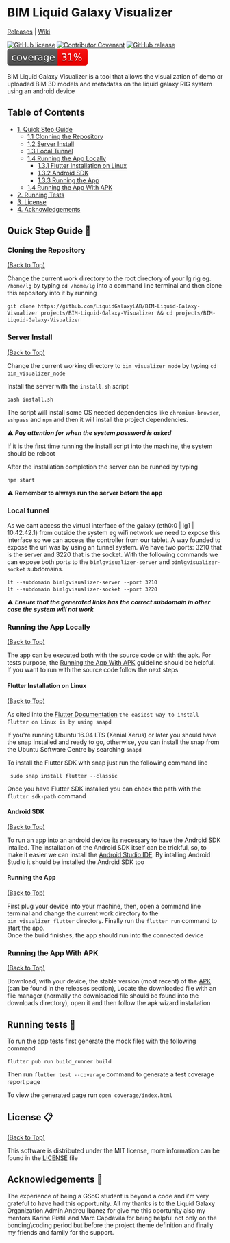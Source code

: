 # BIM Liquid Galaxy Visualizer

[Releases](https://github.com/LiquidGalaxyLAB/BIM-Liquid-Galaxy-Visualizer/releases/) | [Wiki](https://github.com/LiquidGalaxyLAB/BIM-Liquid-Galaxy-Visualizer/wiki)

[![GitHub license](https://img.shields.io/github/license/Naereen/StrapDown.js.svg)](https://github.com/LiquidGalaxyLAB/BIM-Liquid-Galaxy-Visualizer/blob/main/LICENSE)
[![Contributor Covenant](https://img.shields.io/badge/Contributor%20Covenant-2.1-4baaaa.svg)](code_of_conduct.md)
[![GitHub release](https://img.shields.io/github/release/LiquidGalaxyLAB/BIM-Liquid-Galaxy-Visualizer.svg)](https://github.com/LiquidGalaxyLAB/BIM-Liquid-Galaxy-Visualizer/releases/)
![Coverage](https://raw.githubusercontent.com/LiquidGalaxyLAB/BIM-Liquid-Galaxy-Visualizer/main/bim_visualizer_flutter/coverage_badge.svg?sanitize=true)

BIM Liquid Galaxy Visualizer is a tool that allows the visualization of demo or uploaded BIM 3D models and metadatas on the liquid galaxy RIG system using an android device

## Table of Contents

- [1. Quick Step Guide](#quick-step-guide-rocket)
    * [1.1 Clonning the Repository](#cloning-the-repository)
    * [1.2 Server Install](#server-install)
    * [1.3 Local Tunnel](#local-tunnel)
    * [1.4 Running the App Locally](#running-the-app-locally)
        * [1.3.1 Flutter Installation on Linux](#flutter-installation-on-linux)
        * [1.3.2 Android SDK](#android-sdk)
        * [1.3.3 Running the App](#running-the-app)
    * [1.4 Running the App With APK](#running-the-app-with-apk)
- [2. Running Tests](#running-tests-trafficlight)
- [3. License](#license-clipboard)
- [4. Acknowledgements](#acknowledgements-purpleheart)

## Quick Step Guide :rocket:

### Cloning the Repository

[(Back to Top)](#bim-liquid-galaxy-visualizer)

Change the current work directory to the root directory of your lg rig eg. `/home/lg` by typing `cd /home/lg` into a command line terminal and then clone this repository into it by running

```
git clone https://github.com/LiquidGalaxyLAB/BIM-Liquid-Galaxy-Visualizer projects/BIM-Liquid-Galaxy-Visualizer && cd projects/BIM-Liquid-Galaxy-Visualizer
```

### Server Install

[(Back to Top)](#bim-liquid-galaxy-visualizer)

Change the current working directory to `bim_visualizer_node` by typing `cd bim_visualizer_node`

Install the server with the `install.sh` script

```
bash install.sh
```

The script will install some OS needed dependencies like `chromium-browser`, `sshpass` and `npm` and then it will install the project dependencies.

:warning: ***Pay attention for when the system password is asked***

If it is the first time running the install script into the machine, the system should be reboot

After the installation completion the server can be runned by typing

```
npm start
```

:warning: **Remember to always run the server before the app**

### Local tunnel

As we cant access the virtual interface of the galaxy (eth0:0 | lg1 | 10.42.42.1) from outside the system eg wifi network we need to expose this interface so we can access the controller from our tablet. A way founded to expose the url was by using an tunnel system.
We have two ports: 3210 that is the server and 3220 that is the socket.
With the following commands we can expose both ports to the `bimlgvisualizer-server` and `bimlgvisualizer-socket` subdomains.

```
lt --subdomain bimlgvisualizer-server --port 3210
lt --subdomain bimlgvisualizer-socket --port 3220
```

:warning: ***Ensure that the generated links has the correct subdomain in other case the system will not work***

### Running the App Locally

[(Back to Top)](#bim-liquid-galaxy-visualizer)

The app can be executed both with the source code or with the apk. For tests purpose, the [Running the App With APK](#running-the-app-with-apk) guideline should be helpful.  
If you want to run with the source code follow the next steps

#### Flutter Installation on Linux

[(Back to Top)](#bim-liquid-galaxy-visualizer)

As cited into the [Flutter Documentation](https://docs.flutter.dev/get-started/install/linux) `the easiest way to install Flutter on Linux is by using snapd`

If you're running Ubuntu 16.04 LTS (Xenial Xerus) or later you should have the snap installed and ready to go, otherwise, you can install the snap from the Ubuntu Software Centre by searching `snapd`

To install the Flutter SDK with snap just run the following command line

```
 sudo snap install flutter --classic
```

Once you have Flutter SDK installed you can check the path with the `flutter sdk-path` command

#### Android SDK

[(Back to Top)](#bim-liquid-galaxy-visualizer)

To run an app into an android device its necessary to have the Android SDK intalled. The installation of the Android SDK itself can be trickful, so, to make it easier we can install the [Android Studio IDE](https://developer.android.com/studio). By intalling Android Studio it should be installed the Android SDK too

#### Running the App

[(Back to Top)](#bim-liquid-galaxy-visualizer)

First plug your device into your machine, then, open a command line terminal and change the current work directory to the `bim_visualizer_flutter` directory. Finally run the `flutter run` command to start the app.  
Once the build finishes, the app should run into the connected device

### Running the App With APK

[(Back to Top)](#bim-liquid-galaxy-visualizer)

Download, with your device, the stable version (most recent) of the [APK](https://github.com/LiquidGalaxyLAB/BIM-Liquid-Galaxy-Visualizer/releases/download/1.2.2/BIMLGVIS-1.2.2.apk) (can be found in the releases section), 
Locate the downloaded file with an file manager (normally the downloaded file should be found into the downloads directory), open it and then follow the apk wizard installation

## Running tests :traffic_light:
To run the app tests first generate the mock files with the following command

```
flutter pub run build_runner build
```

Then run `flutter test --coverage` command to generate a test coverage report page

To view the generated page run `open coverage/index.html`

## License :clipboard:

[(Back to Top)](#bim-liquid-galaxy-visualizer)

This software is distributed under the MIT license, more information can be found in the [LICENSE](LICENSE) file

## Acknowledgements :purple_heart:

The experience of being a GSoC student is beyond a code and i'm very grateful to have had this opportunity. All my thanks is to the Liquid Galaxy Organization Admin Andreu Ibánez for give me this oportunity also my mentors Karine Pistili and Marc Capdevila for being helpful not only on the bonding\coding period but before the project theme definition and finally my friends and family for the support.